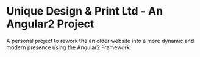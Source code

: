 # Unique Design & Print Ltd - An Angular2 Project

A personal project to rework the an older website into a more dynamic and modern presence using the Angular2 Framework.




